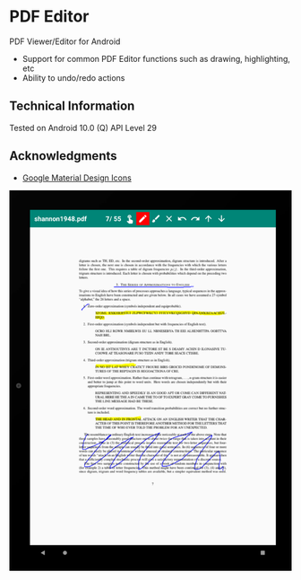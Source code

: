
# PDF Editor

PDF Viewer/Editor for Android
- Support for common PDF Editor functions such as drawing, highlighting, etc
- Ability to undo/redo actions



## Technical Information

  Tested on Android 10.0 (Q) API Level 29
  



## Acknowledgments


* [Google Material Design Icons](https://google.github.io/material-design-icons/)


![screenshot](screenshot.png)
